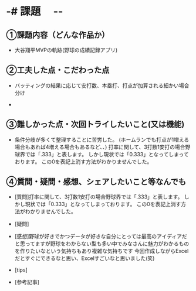 # -# 課題　 --

## ①課題内容（どんな作品か）
- 大谷翔平MVPの軌跡(野球の成績記録アプリ)

## ②工夫した点・こだわった点
- バッティングの結果に応じて安打数、本塁打、打点が加算される細かい場合分け

- 
## ③難しかった点・次回トライしたいこと(又は機能)
- 条件分岐が多くて整理することに苦労した。
(ホームランでも打点が1増える場合もあれば4増える場合もあるなど、、)
打率に関して、3打数1安打の場合野球界では「.333」と表します。
しかし現状では「0.333」となってしまっております。
この0を表記上消す方法がわかりませんでした。


## ④質問・疑問・感想、シェアしたいこと等なんでも
- [質問]打率に関して、3打数1安打の場合野球界では「.333」と表します。
しかし現状では「0.333」となってしまっております。
この0を表記上消す方法がわかりませんでした。

- [疑問]
- [感想]野球が好きでかつデータが好きな自分にとっては最高のアイディアだと思ってますが野球をわからない型も多い中でみなさんに魅力がわかるものを作りたいなという気持ちもあり複雑な気持ちです
今回作成しながらExcelだとすぐにできるなと思い、Excelすごいなと思いました(笑)
- [tips]
- [参考記事]